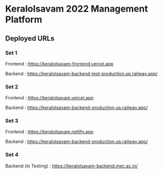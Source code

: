 # Keralolsavam 2022 Management Platform

## Deployed URLs

### Set 1

Frontend : https://keralolsavam-frontend.vercel.app

Backend : https://keralolsavam-backend-test-production.up.railway.app/

### Set 2

Frontend : https://keralolsavam.vercel.app

Backend : https://keralolsavam-backend-production.up.railway.app/

### Set 3

Frontend : https://keralolsavam.netlify.app

Backend : https://keralolsavam-backend-production.up.railway.app/

### Set 4
Backend (in Testing) : https://keralolsavam-backend.mec.ac.in/

